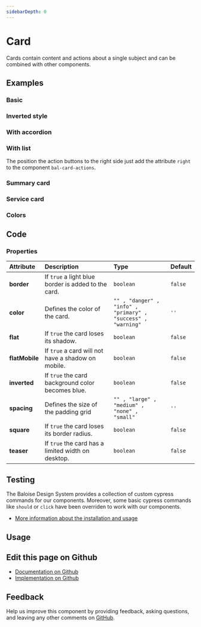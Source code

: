 ```yaml
---
sidebarDepth: 0
---
```


# Card


<!-- START: human documentation top -->

Cards contain content and actions about a single subject and can be combined with other components.  

<!-- END: human documentation top -->

<ClientOnly><docs-component-tabs></docs-component-tabs></ClientOnly>


## Examples

### Basic

<ClientOnly><docs-demo-bal-card-18></docs-demo-bal-card-18></ClientOnly>


### Inverted style

<ClientOnly><docs-demo-bal-card-19></docs-demo-bal-card-19></ClientOnly>


### With accordion

<ClientOnly><docs-demo-bal-card-20></docs-demo-bal-card-20></ClientOnly>


### With list

The position the action buttons to the right side just add the attribute `right` to the component `bal-card-actions`.

<ClientOnly><docs-demo-bal-card-21></docs-demo-bal-card-21></ClientOnly>


### Summary card

<ClientOnly><docs-demo-bal-card-22></docs-demo-bal-card-22></ClientOnly>


### Service card

<ClientOnly><docs-demo-bal-card-23></docs-demo-bal-card-23></ClientOnly>


### Colors

<ClientOnly><docs-demo-bal-card-24></docs-demo-bal-card-24></ClientOnly>



## Code



### Properties


| Attribute      | Description                                         | Type                                                                    | Default            |
| :------------- | :-------------------------------------------------- | :---------------------------------------------------------------------- | :----------------- |
| **border**     | If `true` a light blue border is added to the card. | <code>boolean</code>                                                    | <code>false</code> |
| **color**      | Defines the color of the card.                      | <code>"" , "danger" , "info" , "primary" , "success" , "warning"</code> | <code>''</code>    |
| **flat**       | If `true` the card loses its shadow.                | <code>boolean</code>                                                    | <code>false</code> |
| **flatMobile** | If `true` a card will not have a shadow on mobile.  | <code>boolean</code>                                                    | <code>false</code> |
| **inverted**   | If `true` the card background color becomes blue.   | <code>boolean</code>                                                    | <code>false</code> |
| **spacing**    | Defines the size of the padding grid                | <code>"" , "large" , "medium" , "none" , "small"</code>                 | <code>''</code>    |
| **square**     | If `true` the card loses its border radius.         | <code>boolean</code>                                                    | <code>false</code> |
| **teaser**     | If `true` the card has a limited width on desktop.  | <code>boolean</code>                                                    | <code>false</code> |

## Testing

The Baloise Design System provides a collection of custom cypress commands for our components. Moreover, some basic cypress commands like `should` or `click` have been overriden to work with our components.

- [More information about the installation and usage](/components/tooling/testing.html)

## Usage

<!-- START: human documentation usage -->

<!-- END: human documentation usage -->



## Edit this page on Github

* [Documentation on Github](https://github.com/baloise/design-system/blob/master/docs/src/components/components/bal-card.md)
* [Implementation on Github](https://github.com/baloise/design-system/blob/master/packages/components/src/components/bal-card)

## Feedback

Help us improve this component by providing feedback, asking questions, and leaving any other comments on [GitHub](https://github.com/baloise/design-system/issues/new).

